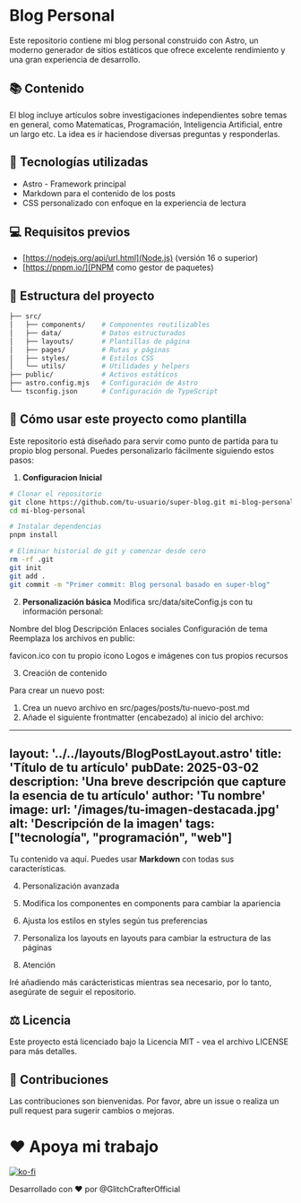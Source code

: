 # Blog Personal

Este repositorio contiene mi blog personal construido con Astro, un moderno generador de sitios estáticos que ofrece excelente rendimiento y una gran experiencia de desarrollo.

## 📚 Contenido

El blog incluye artículos sobre investigaciones independientes sobre temas en general, como Matematicas, Programación, Inteligencia Artificial, entre un largo etc. La idea es ir haciendose diversas preguntas y responderlas. 

## 🔧 Tecnologías utilizadas
- Astro - Framework principal
- Markdown para el contenido de los posts
- CSS personalizado con enfoque en la experiencia de lectura


## 💻 Requisitos previos
- [https://nodejs.org/api/url.html](Node.js) (versión 16 o superior)
- [https://pnpm.io/](PNPM como gestor de paquetes)

## 📂 Estructura del proyecto

```sh
├── src/
│   ├── components/    # Componentes reutilizables
│   ├── data/          # Datos estructurados
│   ├── layouts/       # Plantillas de página
│   ├── pages/         # Rutas y páginas
│   ├── styles/        # Estilos CSS
│   └── utils/         # Utilidades y helpers
├── public/            # Activos estáticos
├── astro.config.mjs   # Configuración de Astro
└── tsconfig.json      # Configuración de TypeScript
```

## 📝 Cómo usar este proyecto como plantilla
Este repositorio está diseñado para servir como punto de partida para tu propio blog personal. Puedes personalizarlo fácilmente siguiendo estos pasos:

1. **Configuracion Inicial**

```sh
# Clonar el repositorio
git clone https://github.com/tu-usuario/super-blog.git mi-blog-personal
cd mi-blog-personal

# Instalar dependencias
pnpm install

# Eliminar historial de git y comenzar desde cero
rm -rf .git
git init
git add .
git commit -m "Primer commit: Blog personal basado en super-blog"
```
2. **Personalización básica**
Modifica src/data/siteConfig.js con tu información personal:

Nombre del blog
Descripción
Enlaces sociales
Configuración de tema
Reemplaza los archivos en public:

favicon.ico con tu propio ícono
Logos e imágenes con tus propios recursos

3. Creación de contenido

Para crear un nuevo post:

1. Crea un nuevo archivo en src/pages/posts/tu-nuevo-post.md
2. Añade el siguiente frontmatter (encabezado) al inicio del archivo:

---
layout: '../../layouts/BlogPostLayout.astro'
title: 'Título de tu artículo'
pubDate: 2025-03-02
description: 'Una breve descripción que capture la esencia de tu artículo'
author: 'Tu nombre'
image:
    url: '/images/tu-imagen-destacada.jpg'
    alt: 'Descripción de la imagen'
tags: ["tecnología", "programación", "web"]
---

Tu contenido va aquí. Puedes usar **Markdown** con todas sus características.


4. Personalización avanzada

1. Modifica los componentes en components para cambiar la apariencia
2. Ajusta los estilos en styles según tus preferencias
3. Personaliza los layouts en layouts para cambiar la estructura de las páginas

5. Atención 

Iré añadiendo más carácteristicas mientras sea necesario, por lo tanto, asegúrate de seguir el repositorio.

## ⚖️ Licencia 

Este proyecto está licenciado bajo la Licencia MIT - vea el archivo LICENSE para más detalles.

## 🤝 Contribuciones
Las contribuciones son bienvenidas. Por favor, abre un issue o realiza un pull request para sugerir cambios o mejoras.

# ❤️ Apoya mi trabajo

[![ko-fi](https://ko-fi.com/img/githubbutton_sm.svg)](https://ko-fi.com/H2H2ITQJK)

Desarrollado con ❤️ por @GlitchCrafterOfficial

